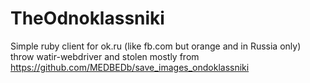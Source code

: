 # TheOdnoklassniki
Simple ruby client for ok.ru (like fb.com but orange and in Russia only) throw watir-webdriver and stolen mostly from https://github.com/MEDBEDb/save_images_ondoklassniki
